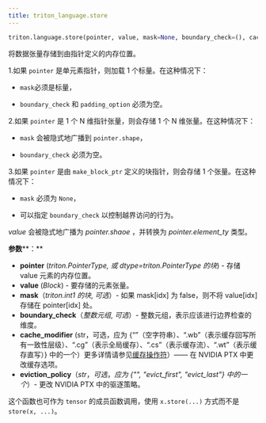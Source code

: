 ```yaml
---
title: triton_language.store
---
```


```python
triton.language.store(pointer, value, mask=None, boundary_check=(), cache_modifier='', eviction_policy='')
```


将数据张量存储到由指针定义的内存位置。


1.如果 `pointer` 是单元素指针，则加载 1 个标量。在这种情况下：

* `mask`必须是标量，

    

* `boundary_check` 和 `padding_option` 必须为空。

2.如果 `pointer` 是 1 个 N 维指针张量，则会存储 1 个 N 维张量。在这种情况下：

* `mask` 会被隐式地广播到 `pointer.shape`，

   

* `boundary_check` 必须为空。

   

3.如果 `pointer` 是由 `make_block_ptr` 定义的块指针，则会存储 1 个张量。在这种情况下：

* `mask` 必须为 `None`，

    

* 可以指定 `boundary_check` 以控制越界访问的行为。

*value* 会被隐式地广播为 *pointer.shaoe* ，并转换为 *pointer.element_ty* 类型。


**参数****：**

* **pointer** (*triton.PointerType, 或 dtype=triton.PointerType 的块*) - 存储 value 元素的内存位置。
* **value** (*Block*) - 要存储的元素张量。
* **mask**（*triton.int1 的块*, *可选*）- 如果 mask[idx] 为 false，则不将 value[idx] 存储在 pointer[idx] 处。
* **boundary_check**（*整数元组*, *可选*）- 整数元组，表示应该进行边界检查的维度。
* **cache_modifier** (str，可选，应为 {“”（空字符串）、“.wb”（表示缓存回写所有一致性层级）、“.cg”（表示全局缓存）、“.cs”（表示缓存流）、“.wt”（表示缓存直写）} 中的一个）更多详情请参见[缓存操作符](https://docs.nvidia.com/cuda/parallel-thread-execution/index.html#cache-operators)）—— 在 NVIDIA PTX 中更改缓存选项。
* **eviction_policy**（*str*，*可选*，*应为 {"", "evict_first", "evict_last"} 中的一个*）- 更改 NVIDIA PTX 中的驱逐策略。

这个函数也可作为 `tensor` 的成员函数调用，使用 `x.store(...)` 方式而不是 `store(x, ...)`。


